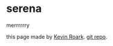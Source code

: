 serena
======

merrrrrry

this page made by [Kevin Roark](http://porkf.at). [git repo](https://github.com/kevin-roark/serena).
